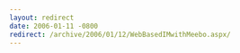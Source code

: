 ```yaml
---
layout: redirect
date: 2006-01-11 -0800
redirect: /archive/2006/01/12/WebBasedIMwithMeebo.aspx/
---
```

